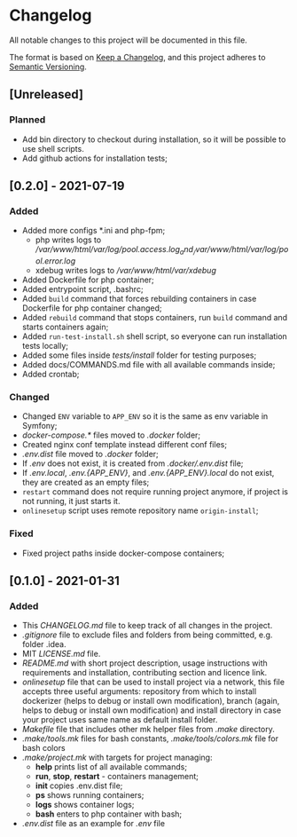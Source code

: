# Changelog
All notable changes to this project will be documented in this file.

The format is based on [Keep a Changelog](https://keepachangelog.com/en/1.0.0/),
and this project adheres to [Semantic Versioning](https://semver.org/spec/v2.0.0.html).

## [Unreleased]
### Planned
- Add bin directory to checkout during installation, so it will be possible to use shell scripts.
- Add github actions for installation tests;

## [0.2.0] - 2021-07-19

### Added
- Added more configs *.ini and php-fpm;
  - php writes logs to _/var/www/html/var/log/$pool.access.log_ and _/var/www/html/var/log/$pool.error.log_
  - xdebug writes logs to _/var/www/html/var/xdebug_
- Added Dockerfile for php container;
- Added entrypoint script, .bashrc;
- Added `build` command that forces rebuilding containers in case Dockerfile for php container changed;
- Added `rebuild` command that stops containers, run `build` command and starts containers again;
- Added `run-test-install.sh` shell script, so everyone can run installation tests locally;
- Added some files inside _tests/install_ folder for testing purposes;
- Added docs/COMMANDS.md file with all available commands inside;
- Added crontab;

### Changed
- Changed `ENV` variable to `APP_ENV` so it is the same as env variable in Symfony;
- _docker-compose.*_ files moved to _.docker_ folder;
- Created nginx conf template instead different conf files;
- _.env.dist_ file moved to _.docker_ folder;
- If _.env_ does not exist, it is created from _.docker/.env.dist_ file;
- If _.env.local_, _.env.{APP_ENV}_, and _.env.{APP_ENV}.local_ do not exist, they are created as an empty files;
- `restart` command does not require running project anymore, if project is not running, it just starts it.
- `onlinesetup` script uses remote repository name `origin-install`;

### Fixed
- Fixed project paths inside docker-compose containers;

## [0.1.0] - 2021-01-31

### Added
- This _CHANGELOG.md_ file to keep track of all changes in the project.
- _.gitignore_ file to exclude files and folders from being committed, e.g. folder .idea.
- MIT _LICENSE.md_ file.
- _README.md_ with short project description, usage instructions with requirements and installation, contributing section and licence link.
- _onlinesetup_ file that can be used to install project via a network, this file accepts three useful arguments: repository from which to install dockerizer (helps to debug or install own modification), branch (again, helps to debug or install own modification) and install directory in case your project uses same name as default install folder.
- _Makefile_ file that includes other mk helper files from _.make_ directory.
- _.make/tools.mk_ files for bash constants, _.make/tools/colors.mk_ file for bash colors
- _.make/project.mk_ with targets for project managing:
  - **help** prints list of all available commands;
  - **run**, **stop**, **restart** - containers management;
  - **init** copies .env.dist file;
  - **ps**  shows running containers;
  - **logs** shows container logs;
  - **bash** enters to php container with bash;
- _.env.dist_ file as an example for _.env_ file

